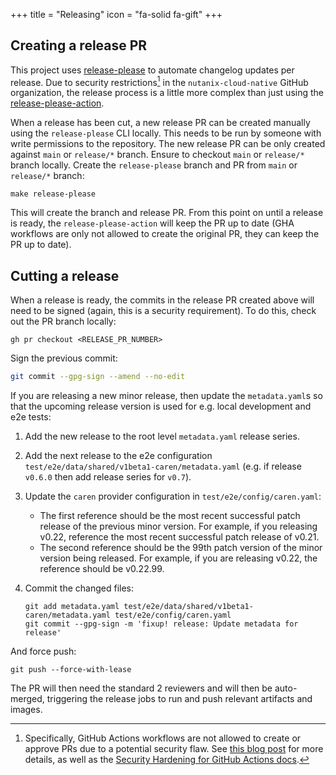 +++
title = "Releasing"
icon = "fa-solid fa-gift"
+++

## Creating a release PR

This project uses [release-please] to automate changelog updates per release. Due to security restrictions[^1] in the
`nutanix-cloud-native` GitHub organization, the release process is a little more complex than just using the
[release-please-action].

When a release has been cut, a new release PR can be created manually using the `release-please` CLI locally. This needs
to be run by someone with write permissions to the repository.
The new release PR can be only created against `main` or `release/*` branch.
Ensure to checkout `main` or `release/*` branch locally.
Create the `release-please` branch and PR from `main` or `release/*` branch:

```shell
make release-please
```

This will create the branch and release PR. From this point on until a release is ready, the `release-please-action`
will keep the PR up to date (GHA workflows are only not allowed to create the original PR, they can keep the PR up to
date).

## Cutting a release

When a release is ready, the commits in the release PR created above will need to be signed (again, this is a security
requirement). To do this, check out the PR branch locally:

```shell
gh pr checkout <RELEASE_PR_NUMBER>
```

Sign the previous commit:

```bash
git commit --gpg-sign --amend --no-edit
```

If you are releasing a new minor release, then update the `metadata.yaml`s so that the upcoming release version is used
for e.g. local development and e2e tests:

1. Add the new release to the root level `metadata.yaml` release series.
1. Add the next release to the e2e configuration `test/e2e/data/shared/v1beta1-caren/metadata.yaml` (e.g. if release
   `v0.6.0` then add release series for `v0.7`).
1. Update the `caren` provider configuration in `test/e2e/config/caren.yaml`:
   - The first reference should be the most recent successful patch release of the previous minor version. For example,
     if you releasing v0.22, reference the most recent successful patch release of v0.21.
   - The second reference should be the 99th patch version of the minor version being released. For example, if you
     are releasing v0.22, the reference should be v0.22.99.
1. Commit the changed files:

   ```shell
   git add metadata.yaml test/e2e/data/shared/v1beta1-caren/metadata.yaml test/e2e/config/caren.yaml
   git commit --gpg-sign -m 'fixup! release: Update metadata for release'
   ```

And force push:

```shell
git push --force-with-lease
```

The PR will then need the standard 2 reviewers and will then be auto-merged, triggering the release jobs to run and push
relevant artifacts and images.

[^1]: Specifically, GitHub Actions workflows are not allowed to create or approve PRs due to a potential security flaw.
    See [this blog post][cider-sec] for more details, as well as the [Security Hardening for GitHub Actions
    docs][gha-security-hardening].

[release-please]: https://github.com/googleapis/release-please/
[release-please-action]: https://github.com/googleapis/release-please-action
[cider-sec]: https://medium.com/cider-sec/bypassing-required-reviews-using-github-actions-6e1b29135cc7
[gha-security-hardening]: https://docs.github.com/en/actions/security-guides/security-hardening-for-github-actions
